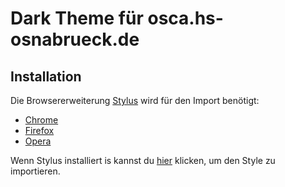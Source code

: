 # Dark Theme für osca.hs-osnabrueck.de
## Installation
Die Browsererweiterung [Stylus](https://github.com/openstyles/stylus) wird für den Import benötigt:
 * [Chrome](https://chrome.google.com/webstore/detail/stylus/clngdbkpkpeebahjckkjfobafhncgmne)
 * [Firefox](https://addons.mozilla.org/en-US/firefox/addon/styl-us/)
 * [Opera](https://addons.opera.com/en/extensions/details/stylus/)
 
 Wenn Stylus installiert is kannst du [hier](https://raw.githubusercontent.com/ARandomSpark/hs-osnabrueck_osca_dark/master/oscadark.user.css) klicken, um den Style zu importieren.

